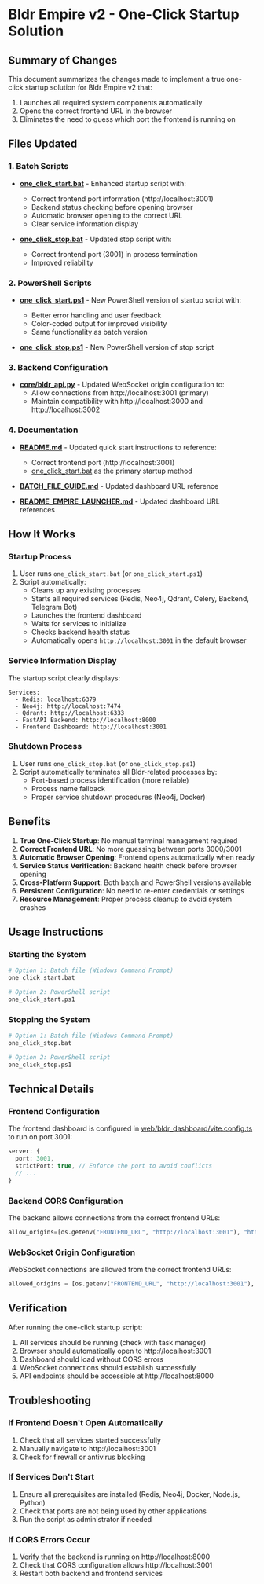 # Bldr Empire v2 - One-Click Startup Solution

## Summary of Changes

This document summarizes the changes made to implement a true one-click startup solution for Bldr Empire v2 that:

1. Launches all required system components automatically
2. Opens the correct frontend URL in the browser
3. Eliminates the need to guess which port the frontend is running on

## Files Updated

### 1. Batch Scripts
- **[one_click_start.bat](file:///c%3A/Bldr/one_click_start.bat)** - Enhanced startup script with:
  - Correct frontend port information (http://localhost:3001)
  - Backend status checking before opening browser
  - Automatic browser opening to the correct URL
  - Clear service information display

- **[one_click_stop.bat](file:///c%3A/Bldr/one_click_stop.bat)** - Updated stop script with:
  - Correct frontend port (3001) in process termination
  - Improved reliability

### 2. PowerShell Scripts
- **[one_click_start.ps1](file:///c%3A/Bldr/one_click_start.ps1)** - New PowerShell version of startup script with:
  - Better error handling and user feedback
  - Color-coded output for improved visibility
  - Same functionality as batch version

- **[one_click_stop.ps1](file:///c%3A/Bldr/one_click_stop.ps1)** - New PowerShell version of stop script

### 3. Backend Configuration
- **[core/bldr_api.py](file:///c%3A/Bldr/core/bldr_api.py)** - Updated WebSocket origin configuration to:
  - Allow connections from http://localhost:3001 (primary)
  - Maintain compatibility with http://localhost:3000 and http://localhost:3002

### 4. Documentation
- **[README.md](file:///c%3A/Bldr/README.md)** - Updated quick start instructions to reference:
  - Correct frontend port (http://localhost:3001)
  - [one_click_start.bat](file:///c%3A/Bldr/one_click_start.bat) as the primary startup method

- **[BATCH_FILE_GUIDE.md](file:///c%3A/Bldr/BATCH_FILE_GUIDE.md)** - Updated dashboard URL reference

- **[README_EMPIRE_LAUNCHER.md](file:///c%3A/Bldr/README_EMPIRE_LAUNCHER.md)** - Updated dashboard URL references

## How It Works

### Startup Process
1. User runs `one_click_start.bat` (or `one_click_start.ps1`)
2. Script automatically:
   - Cleans up any existing processes
   - Starts all required services (Redis, Neo4j, Qdrant, Celery, Backend, Telegram Bot)
   - Launches the frontend dashboard
   - Waits for services to initialize
   - Checks backend health status
   - Automatically opens `http://localhost:3001` in the default browser

### Service Information Display
The startup script clearly displays:
```
Services:
  - Redis: localhost:6379
  - Neo4j: http://localhost:7474
  - Qdrant: http://localhost:6333
  - FastAPI Backend: http://localhost:8000
  - Frontend Dashboard: http://localhost:3001
```

### Shutdown Process
1. User runs `one_click_stop.bat` (or `one_click_stop.ps1`)
2. Script automatically terminates all Bldr-related processes by:
   - Port-based process identification (more reliable)
   - Process name fallback
   - Proper service shutdown procedures (Neo4j, Docker)

## Benefits

1. **True One-Click Startup**: No manual terminal management required
2. **Correct Frontend URL**: No more guessing between ports 3000/3001
3. **Automatic Browser Opening**: Frontend opens automatically when ready
4. **Service Status Verification**: Backend health check before browser opening
5. **Cross-Platform Support**: Both batch and PowerShell versions available
6. **Persistent Configuration**: No need to re-enter credentials or settings
7. **Resource Management**: Proper process cleanup to avoid system crashes

## Usage Instructions

### Starting the System
```bash
# Option 1: Batch file (Windows Command Prompt)
one_click_start.bat

# Option 2: PowerShell script
one_click_start.ps1
```

### Stopping the System
```bash
# Option 1: Batch file (Windows Command Prompt)
one_click_stop.bat

# Option 2: PowerShell script
one_click_stop.ps1
```

## Technical Details

### Frontend Configuration
The frontend dashboard is configured in [web/bldr_dashboard/vite.config.ts](file:///c%3A/Bldr/web/bldr_dashboard/vite.config.ts) to run on port 3001:
```typescript
server: {
  port: 3001,
  strictPort: true, // Enforce the port to avoid conflicts
  // ...
}
```

### Backend CORS Configuration
The backend allows connections from the correct frontend URLs:
```python
allow_origins=[os.getenv("FRONTEND_URL", "http://localhost:3001"), "http://localhost:3000", "http://localhost:3002"]
```

### WebSocket Origin Configuration
WebSocket connections are allowed from the correct frontend URLs:
```python
allowed_origins = [os.getenv("FRONTEND_URL", "http://localhost:3001"), "http://localhost:3000", "http://localhost:3002"]
```

## Verification

After running the one-click startup script:
1. All services should be running (check with task manager)
2. Browser should automatically open to http://localhost:3001
3. Dashboard should load without CORS errors
4. WebSocket connections should establish successfully
5. API endpoints should be accessible at http://localhost:8000

## Troubleshooting

### If Frontend Doesn't Open Automatically
1. Check that all services started successfully
2. Manually navigate to http://localhost:3001
3. Check for firewall or antivirus blocking

### If Services Don't Start
1. Ensure all prerequisites are installed (Redis, Neo4j, Docker, Node.js, Python)
2. Check that ports are not being used by other applications
3. Run the script as administrator if needed

### If CORS Errors Occur
1. Verify that the backend is running on http://localhost:8000
2. Check that CORS configuration allows http://localhost:3001
3. Restart both backend and frontend services